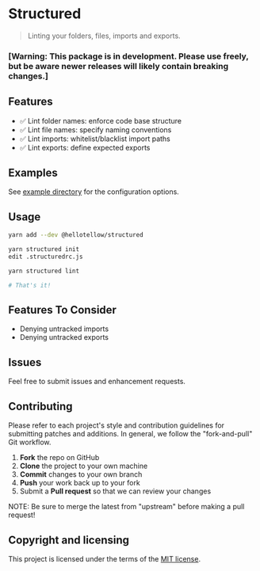 # Structured

> Linting your folders, files, imports and exports.

### [Warning: This package is in development. Please use freely, but be aware newer releases will likely contain breaking changes.]

## Features

- ✅ Lint folder names: enforce code base structure
- ✅ Lint file names: specify naming conventions
- ✅ Lint imports: whitelist/blacklist import paths
- ✅ Lint exports: define expected exports

## Examples

See [example directory](examples/all-features/) for the configuration options.

## Usage

```bash
yarn add --dev @hellotellow/structured

yarn structured init
edit .structuredrc.js

yarn structured lint

# That's it!
```

## Features To Consider

- Denying untracked imports
- Denying untracked exports

## Issues

Feel free to submit issues and enhancement requests.

## Contributing

Please refer to each project's style and contribution guidelines for submitting patches and additions. In general, we follow the "fork-and-pull" Git workflow.

1.  **Fork** the repo on GitHub
2.  **Clone** the project to your own machine
3.  **Commit** changes to your own branch
4.  **Push** your work back up to your fork
5.  Submit a **Pull request** so that we can review your changes

NOTE: Be sure to merge the latest from "upstream" before making a pull request!

## Copyright and licensing

This project is licensed under the terms of the [MIT license](./LICENSE).
